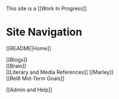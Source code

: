 This site is a [[Work In Progress]]

# Site Navigation

[[README|Home]]  

[[Blogs]]  
[[Brain]]  
[[Literary and Media References]]
[[Marley]]  
[[Rel8 Mid-Term Goals]]  

[[Admin and Help]]  

<!-- Comment not rendered visibly to web

Feel free to edit this page. Remember to add two space characters to the end of lines to make a line break, or separate menu links will run together one one line.
-->